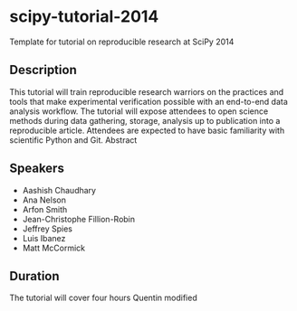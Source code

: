 scipy-tutorial-2014
===================

Template for tutorial on reproducible research at SciPy 2014


Description
-----------

This tutorial will train reproducible research warriors on the practices and tools that make experimental verification possible with an end-to-end data analysis workflow.  The tutorial will expose attendees to open science methods during data gathering, storage, analysis up to publication into a reproducible article.  Attendees are expected to have basic familiarity with scientific Python and Git. 
Abstract


Speakers
--------

* Aashish Chaudhary
* Ana Nelson
* Arfon Smith
* Jean-Christophe Fillion-Robin
* Jeffrey Spies
* Luis Ibanez
* Matt McCormick


Duration
--------

The tutorial will cover four hours
Quentin modified

